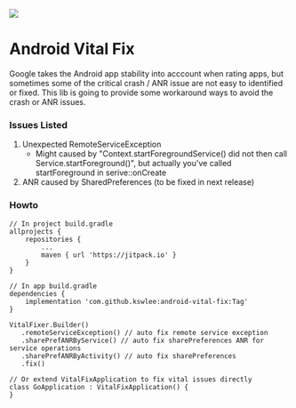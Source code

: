 [![](https://jitpack.io/v/kswlee/android-vital-fix.svg)](https://jitpack.io/#kswlee/android-vital-fix)

# Android Vital Fix

Google takes the Android app stability into acccount when rating apps, but sometimes some of the critical crash / ANR issue are not easy to identified or fixed. This lib is going to provide some workaround ways to avoid the crash or ANR issues. 

### Issues Listed 

1. Unexpected RemoteServiceException 
   - Might caused by "Context.startForegroundService() did not then call Service.startForeground()", but actually you've called startForeground in serive::onCreate 
2. ANR caused by SharedPreferences (to be fixed in next release) 

### Howto 
```
// In project build.gradle 
allprojects {
    repositories {
        ...
        maven { url 'https://jitpack.io' }
    }
}
  
// In app build.gradle 
dependencies {
    implementation 'com.github.kswlee:android-vital-fix:Tag'
}
  
VitalFixer.Builder()
   .remoteServiceException() // auto fix remote service exception 
   .sharePrefANRByService() // auto fix sharePreferences ANR for service operations 
   .sharePrefANRByActivity() // auto fix sharePreferences 
   .fix()

// Or extend VitalFixApplication to fix vital issues directly 
class GoApplication : VitalFixApplication() {
}
```
